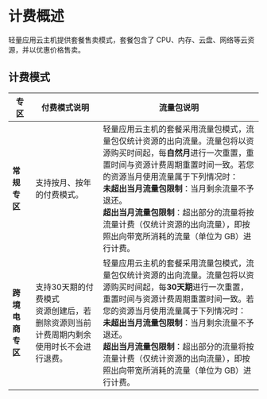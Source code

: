 # 计费概述

轻量应用云主机提供套餐售卖模式，套餐包含了 CPU、内存、云盘、网络等云资源，并以优惠价格售卖。

## 计费模式

| 专区         | 付费模式说明                                                 | 流量包说明                                                   |
| ------------ | ------------------------------------------------------------ | ------------------------------------------------------------ |
| **常规专区**     | 支持按月、按年的付费模式。                                     | 轻量应用云主机的套餐采用流量包模式，流量包仅统计资源的出向流量。流量包将以资源购买时间起，每**自然月**进行一次重置，重置时间与资源计费周期重置时间一致。若您的资源当月使用流量属于下列情况时：<br>**未超出当月流量包限制**：当月剩余流量不予退还。<br>**超出当月流量包限制**：超出部分的流量将按流量计费（仅统计资源的出向流量），即按照出向带宽所消耗的流量（单位为 GB）进行计费。 |
| **跨境电商专区** | 支持30天期的付费模式<br>资源创建后，若删除资源则当前计费周期内剩余使用时长不会进行退费。 | 轻量应用云主机的套餐采用流量包模式，流量包仅统计资源的出向流量。流量包将以资源购买时间起，每**30天期**进行一次重置，重置时间与资源计费周期重置时间一致。若您的资源当月使用流量属于下列情况时：<br>**未超出当月流量包限制**：当月剩余流量不予退还。<br>**超出当月流量包限制**：超出部分的流量将按流量计费（仅统计资源的出向流量），即按照出向带宽所消耗的流量（单位为 GB）进行计费。 |
